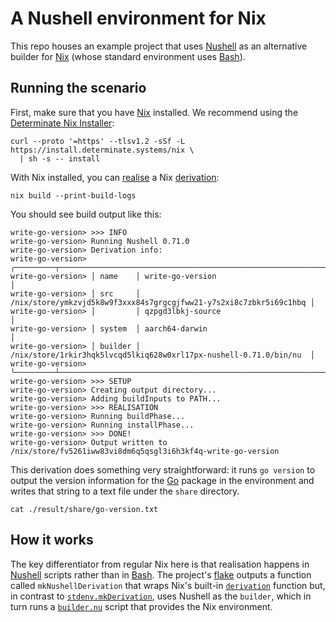 # A Nushell environment for Nix

This repo houses an example project that uses [Nushell] as an alternative builder for [Nix] (whose standard environment uses [Bash]).

## Running the scenario

First, make sure that you have [Nix] installed. We recommend using the [Determinate Nix Installer][dni]:

```shell
curl --proto '=https' --tlsv1.2 -sSf -L https://install.determinate.systems/nix \
  | sh -s -- install
```

With Nix installed, you can [realise] a Nix [derivation]:

```shell
nix build --print-build-logs
```

You should see build output like this:

```log
write-go-version> >>> INFO
write-go-version> Running Nushell 0.71.0
write-go-version> Derivation info:
write-go-version> ╭─────────┬────────────────────────────────────────────────────────────────────╮
write-go-version> │ name    │ write-go-version                                                   │
write-go-version> │ src     │ /nix/store/ymkzvjd5k8w9f3xxx84s7grgcgjfww21-y7s2xi8c7zbkr5i69c1hbq │
write-go-version> │         │ qzpgd3lbkj-source                                                  │
write-go-version> │ system  │ aarch64-darwin                                                     │
write-go-version> │ builder │ /nix/store/1rkir3hqk5lvcqd5lkiq628w0xrl17px-nushell-0.71.0/bin/nu  │
write-go-version> ╰─────────┴────────────────────────────────────────────────────────────────────╯
write-go-version> >>> SETUP
write-go-version> Creating output directory...
write-go-version> Adding buildInputs to PATH...
write-go-version> >>> REALISATION
write-go-version> Running buildPhase...
write-go-version> Running installPhase...
write-go-version> >>> DONE!
write-go-version> Output written to /nix/store/fv5261iww83vi8dm6q5qsgl3i6h3kf4q-write-go-version
```

This derivation does something very straightforward: it runs `go version` to output the version information for the [Go] package in the environment and writes that string to a text file under the `share` directory.

```shell
cat ./result/share/go-version.txt
```

## How it works

The key differentiator from regular Nix here is that realisation happens in [Nushell] scripts rather than in [Bash]. The project's [flake] outputs a function called `mkNushellDerivation` that wraps Nix's built-in [`derivation`][derivation] function but, in contrast to [`stdenv.mkDerivation`][stdenv], uses Nushell as the `builder`, which in turn runs a [`builder.nu`](./builder.nu) script that provides the Nix environment.

[bash]: https://gnu.org/software/bash
[derivation]: https://zero-to-nix.com/concepts/derivations
[flake]: https://zero-to-nix.com/concepts/flakes
[dni]: https://github.com/DeterminateSystems/nix-installer
[go]: https://golang.org
[nix]: https://nixos.org
[nushell]: https://nushell.sh
[realise]: https://zero-to-nix.com/concepts/realisation
[stdenv]: TODO
